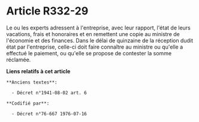 # Article R332-29

Le ou les experts adressent à l'entreprise, avec leur rapport, l'état de leurs vacations, frais et honoraires et en remettent
une copie au ministre de l'économie et des finances. Dans le délai de quinzaine de la réception dudit état par l'entreprise,
celle-ci doit faire connaître au ministre ou qu'elle a effectué le paiement, ou qu'elle se propose de contester la somme
réclamée.

**Liens relatifs à cet article**

	**Anciens textes**:

	  - Décret n°1941-08-02 art. 6

	**Codifié par**:

	  - Décret n°76-667 1976-07-16

